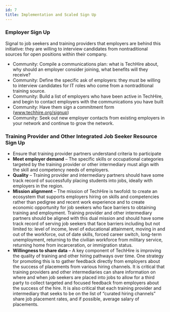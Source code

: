 ```yaml
---
id: 7
title: Implementation and Scaled Sign Up
---
```


### Employer Sign Up

Signal to job seekers and training providers that employers are behind this initiative: they are willing to interview candidates from nontraditional sources for open positions within their company. 

- Community: Compile a communications plan: what is TechHire about, why should an employer consider joining, what benefits will they receive? 
- Community: Define the specific ask of employers: they must be willing to interview candidates for IT roles who come from a nontraditional training source.
- Community: Build a list of employers who have been active in TechHire, and begin to contact employers with the communications you have built
- Community: Have them sign a commitment form (www.techhire.org/signup)
- Community: Seek out new employer contacts from existing employers in your network and continue to grow the network.  


### Training Provider and Other Integrated Job Seeker Resource Sign Up

- Ensure that training provider partners understand criteria to participate
 - **Meet employer demand** – The specific skills or occupational categories targeted by the training provider or other intermediary must align with the skill and competency needs of employers.
 - **Quality** – Training provider and intermediary partners should have some track record of successfully placing students into jobs, ideally with employers in the region.
 - **Mission alignment** – The mission of TechHire is twofold: to create an ecosystem that supports employers hiring on skills and competencies rather than pedigree and recent work experience and to create economic opportunity for job seekers who face barriers to obtaining training and employment. Training provider and other intermediary partners should be aligned with this dual mission and should have some track record of serving job seekers that face barriers including but not limited to: level of income, level of educational attainment, moving in and out of the workforce, out of date skills, forced career switch, long-term unemployment, returning to the civilian workforce from military service, returning home from incarceration, or immigration status.
 - **Willingness to share data** – A key component of TechHire is improving the quality of training and other hiring pathways over time. One strategy for promoting this is to gather feedback directly from employers about the success of placements from various hiring channels. It is critical that training providers and other intermediaries can share information on where and when job seekers are placed into jobs to allow for a third party to collect targeted and focused feedback from employers about the success of the hire. It is also critical that each training provider and intermediary that seeks to be on the list of “curated hiring channels” share job placement rates, and if possible, average salary of placements.
